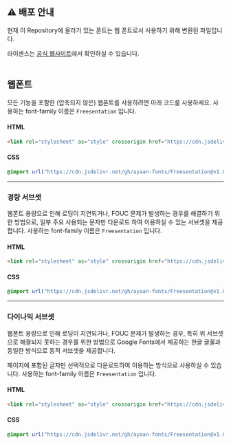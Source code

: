 ## ⚠️ 배포 안내
현재 이 Repository에 올라가 있는 폰트는 웹 폰트로서 사용하기 위해 변환된 파일입니다.

라이센스는 [공식 웹사이트](https://freesentation.blog/#license)에서 확인하실 수 있습니다.<br /><br />

## 웹폰트

모든 기능을 포함한 (압축되지 않은) 웹폰트를 사용하려면 아래 코드를 사용하세요. 사용하는 font-family 이름은 `Freesentation` 입니다.

#### HTML

```html
<link rel="stylesheet" as="style" crossorigin href="https://cdn.jsdelivr.net/gh/ayaan-fonts/Freesentation@v1.004/fonts/webfonts/Freesentation.css" />
```

#### CSS

```css
@import url("https://cdn.jsdelivr.net/gh/ayaan-fonts/Freesentation@v1.004/fonts/webfonts/Freesentation.css");
```

---

### 경량 서브셋

웹폰트 용량으로 인해 로딩이 지연되거나, FOUC 문제가 발생하는 경우를 해결하기 위한 방법으로, 일부 주요 사용되는 문자만 다운로드 하여 이용하실 수 있는 서브셋을 제공합니다. 사용하는 font-family 이름은 `Freesentation` 입니다.

#### HTML

```html
<link rel="stylesheet" as="style" crossorigin href="https://cdn.jsdelivr.net/gh/ayaan-fonts/Freesentation@v1.004/fonts/webfonts/Freesentation-dynamic-subset.css" />
```

#### CSS

```css
@import url("https://cdn.jsdelivr.net/gh/ayaan-fonts/Freesentation@v1.004/fonts/webfonts/Freesentation-dynamic-subset.css");
```

---

### 다이나믹 서브셋

웹폰트 용량으로 인해 로딩이 지연되거나, FOUC 문제가 발생하는 경우, 특히 위 서브셋으로 해결되지 못하는 경우를 위한 방법으로 Google Fonts에서 제공하는 한글 글꼴과 동일한 방식으로 동적 서브셋을 제공합니다.

페이지에 포함된 글자만 선택적으로 다운로드하여 이용하는 방식으로 사용하실 수 있습니다. 사용하는 font-family 이름은 `Freesentation` 입니다.

#### HTML

```html
<link rel="stylesheet" as="style" crossorigin href="https://cdn.jsdelivr.net/gh/ayaan-fonts/Freesentation@v1.004/fonts/webfonts/Freesentation-dynamic-subset.css" />
```

#### CSS

```css
@import url("https://cdn.jsdelivr.net/gh/ayaan-fonts/Freesentation@v1.004/fonts/webfonts/Freesentation-dynamic-subset.css");
```
